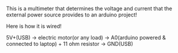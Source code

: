 This is a multimeter that determines the voltage and current that the external power source provides to an arduino project!

Here is how it is wired!

5V+(USB) -> electric motor(or any load) -> A0(arduino powered & connected to laptop) + 11 ohm resistor -> GND(USB)